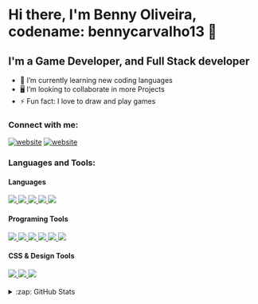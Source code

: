 # Hi there, I'm Benny Oliveira, codename: bennycarvalho13 👋 

## I'm a Game Developer, and Full Stack developer

- 🌱 I’m currently learning new coding languages
- 🖥️ I’m looking to collaborate in more Projects
- ⚡ Fun fact: I love to draw and play games

### Connect with me:

[![website](./img/linkedin-light.svg)](https://linkedin.com/in/benny-oliveira-70863a1b7#gh-light-mode-only)
[![website](./img/linkedin-dark.svg)](https://linkedin.com/in/benny-oliveira-70863a1b7#gh-dark-mode-only)

### Languages and Tools:

#### Languages
<a href="https://github.com/bennycarvalho13">
  <img src="https://img.shields.io/badge/HTML5-E34F26?style=for-the-badge&logo=html5&logoColor=white"> <img src="https://img.shields.io/badge/CSS3-1572B6?style=for-the-badge&logo=css3&logoColor=white">
</a>
<a href="https://github.com/bennycarvalho13">
  <img src="https://img.shields.io/badge/Python-0B5394?style=for-the-badge&logo=python&logoColor=yellow">
</a>
<a href="https://github.com/bennycarvalho13">
  <img src="https://img.shields.io/badge/JavaScript-F7DF1E?style=for-the-badge&logo=javascript&logoColor=black">
</a>
<a href="https://github.com/bennycarvalho13">
  <img src="https://img.shields.io/badge/C_Sharp%20-38761D?style=for-the-badge&logo=csharp&logoColor=white">
</a>

#### Programing Tools
<a href="https://github.com/bennycarvalho13">
  <img src="https://img.shields.io/badge/GitHub-100000?style=for-the-badge&logo=github&logoColor=white">
</a>
<a href="https://github.com/bennycarvalho13">
  <img src="https://img.shields.io/badge/Node.js-43853D?style=for-the-badge&logo=node-dot-js&logoColor=white">
</a>
<a href="https://github.com/bennycarvalho13">
  <img src="https://img.shields.io/badge/Postman-FF6C37?style=for-the-badge&logo=Postman&logoColor=white">
</a>
<a href="https://github.com/bennycarvalho13"> <img src="https://img.shields.io/badge/npm-CB3837?style=for-the-badge&logo=npm&logoColor=white"> 
</a>
<a href="https://github.com/ArielCalisaya">
  <img src="https://img.shields.io/badge/VS_Studio-7F1584?style=for-the-badge&logo=visual%20studio%20code&logoColor=white">
</a>
<a href="https://github.com/bennycarvalho13"> <img src="https://img.shields.io/badge/Unity%20-000000?style=for-the-badge&logo=unity&logoColor=white"> 
</a>

#### CSS & Design Tools
<a href="https://github.com/bennycarvalho13">
  <img src="https://img.shields.io/badge/Bootstrap-563D7C?style=for-the-badge&logo=bootstrap&logoColor=white">
</a>
<a href="https://github.com/bennycarvalho13"><img src="https://img.shields.io/badge/Figma-F24E1E?style=for-the-badge&logo=figma&logoColor=white">
</a> 
<a href="https://github.com/bennycarvalho13">
  <img src="https://img.shields.io/badge/Canva-%2300C4CC.svg?&style=for-the-badge&logo=Canva&logoColor=white">
</a>

<br />
<br />


<details>
  <summary>:zap: GitHub Stats</summary>

  <img align="left" alt="Benny Oliveira's GitHub Stats" src="https://github-readme-stats.vercel.app/api?username=bennycarvalho13&show_icons=true&hide_border=false&title_color=ff652f&icon_color=FFE400&bg_color=09131B&text_color=ffffff&border_color=0c1a25" />

</details>

[linkedin]: https://linkedin.com/in/benny-oliveira-70863a1b7